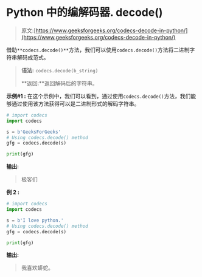 # Python 中的编解码器. decode()

> 原文:[https://www.geeksforgeeks.org/codecs-decode-in-python/](https://www.geeksforgeeks.org/codecs-decode-in-python/)

借助`**codecs.decode()**`方法，我们可以使用`codecs.decode()`方法将二进制字符串解码成范式。

> **语法:** `codecs.decode(b_string)`
> 
> **返回:**返回解码后的字符串。

**示例#1 :**
在这个示例中，我们可以看到，通过使用`codecs.decode()`方法，我们能够通过使用该方法获得可以是二进制形式的解码字符串。

```py
# import codecs
import codecs

s = b'GeeksForGeeks'
# Using codecs.decode() method
gfg = codecs.decode(s)

print(gfg)
```

**输出:**

> 极客们

**例 2 :**

```py
# import codecs
import codecs

s = b'I love python.'
# Using codecs.decode() method
gfg = codecs.decode(s)

print(gfg)
```

**输出:**

> 我喜欢蟒蛇。